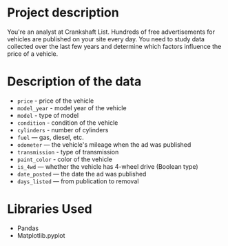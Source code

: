 # Project description
You're an analyst at Crankshaft List. Hundreds of free advertisements for vehicles are published on your site every day. You need to study data collected over the last few years and determine which factors influence the price of a vehicle.

# Description of the data
* `price` - price of the vehicle
* `model_year` - model year of the vehicle
* `model` - type of model
* `condition` - condition of the vehicle
* `cylinders` - number of cylinders
* `fuel` — gas, diesel, etc.
* `odometer` — the vehicle's mileage when the ad was published
* `transmission` - type of transmission
* `paint_color` - color of the vehicle
* `is_4wd` — whether the vehicle has 4-wheel drive (Boolean type)
* `date_posted` — the date the ad was published
* `days_listed` — from publication to removal

# Libraries Used
* Pandas
* Matplotlib.pyplot
